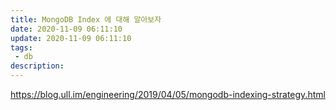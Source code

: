 ```yaml
---
title: MongoDB Index 에 대해 알아보자
date: 2020-11-09 06:11:10
update: 2020-11-09 06:11:10
tags:
 - db
description:
---
```


https://blog.ull.im/engineering/2019/04/05/mongodb-indexing-strategy.html
